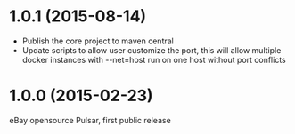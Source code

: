# 1.0.1 (2015-08-14)

* Publish the core project to maven central
* Update scripts to allow user customize the port, this will allow multiple docker instances with --net=host run on one host without port conflicts

# 1.0.0 (2015-02-23)

eBay opensource Pulsar, first public release
